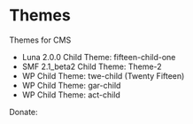 # Themes
Themes for CMS

- Luna 2.0.0 Child Theme: fifteen-child-one  
- SMF 2.1_beta2 Child Theme: Theme-2  
- WP Child Theme: twe-child (Twenty Fifteen)  
- WP Child Theme: gar-child  
- WP Child Theme: act-child  


Donate:  
